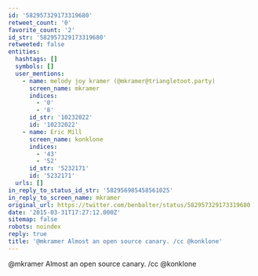 ```yaml
---
id: '582957329173319680'
retweet_count: '0'
favorite_count: '2'
id_str: '582957329173319680'
retweeted: false
entities:
  hashtags: []
  symbols: []
  user_mentions:
    - name: melody joy kramer (@mkramer@triangletoot.party)
      screen_name: mkramer
      indices:
        - '0'
        - '8'
      id_str: '10232022'
      id: '10232022'
    - name: Eric Mill
      screen_name: konklone
      indices:
        - '43'
        - '52'
      id_str: '5232171'
      id: '5232171'
  urls: []
in_reply_to_status_id_str: '582956985458561025'
in_reply_to_screen_name: mkramer
original_url: https://twitter.com/benbalter/status/582957329173319680
date: '2015-03-31T17:27:12.000Z'
sitemap: false
robots: noindex
reply: true
title: '@mkramer Almost an open source canary. /cc @konklone'
---
```


@mkramer Almost an open source canary. /cc @konklone